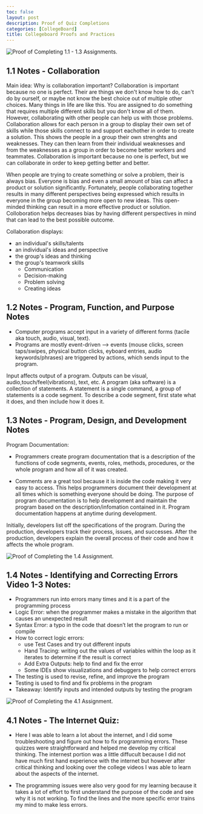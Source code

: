 ```yaml
---
toc: false
layout: post
description: Proof of Quiz Completions
categories: [CollegeBoard]
title: Collegeboard Proofs and Practices
---
```

![]({{site.baseurl}}/images/cbproof.png "Proof of Completing 1.1 - 1.3 Assignments.")

## 1.1 Notes - Collaboration

Main idea: Why is collaboration important?
Collaboration is important because no one is perfect. Their are things we don't know how to do, can't do by ourself, or maybe not know the best choice out of multiple other choices. Many things in life are like this. You are assigned to do something that requires multiple different skills but you don't know all of them. However, collaborating with other people can help us with those problems. Collaboration allows for each person in a group to display their own set of skills while those skills connect to and support eachother in order to create a solution. This shows the people in a group their own strenghts and weaknesses. They can then learn from their individual weaknesses and from the weaknesses as a group in order to become better workers and teammates. Collaboration is important because no one is perfect, but we can collaborate in order to keep getting better and better.

When people are trying to create something or solve a problem, their is always bias. Everyone is bias and even a small amount of bias can affect a product or solution significantly. Fortunately, people collaborating together results in many different perspectives being expressed which results in everyone in the group becoming more open to new ideas. This open-minded thinking can result in a more effective product or solution. Colloboration helps decreases bias by having different perspectives in mind that can lead to the best possible outcome.

Collaboration displays:

- an individual's skills/talents
- an individual's ideas and perspective
- the group's ideas and thinking
- the group's teamwork skills
    - Communication
    - Decision-making
    - Problem solving
    - Creating ideas

## 1.2 Notes - Program, Function, and Purpose Notes

- Computer programs accept input in a variety of different forms (tacile aka touch, audio, visual, text). 
- Programs are mostly event-driven –> events (mouse clicks, screen taps/swipes, physical button clicks, eyboard entries, audio keywords/phrases) are triggered by actions, which sends input to the program. 

Input affects output of a program. Outputs can be visual, audio,touch/feel(vibrations), text, etc. A program (aka software) is a collection of statements. A statement is a single command, a group of statements is a code segment. To describe a code segment, first state what it does, and then include how it does it.

## 1.3 Notes - Program, Design, and Development Notes

Program Documentation:
- Programmers create program documentation that is a description of the functions of code segments, events, roles, methods, procedures, or the whole program and how all of it was created. 

- Comments are a great tool because it is inside the code making it very easy to access. This helps programmers document their development at all times which is something everyone should be doing. The purpose of program documentation is to help development and maintain the program based on the description/infomation contained in it. Program documentation happens at anytime during development. 


Initially, developers list off the specifications of the program. During the production, developers track their process, issues, and successes. After the production, developers explain the overall process of their code and how it affects the whole program.

![]({{site.baseurl}}/images/cbproof1.png "Proof of Completing the 1.4 Assignment.")

## 1.4 Notes - Identifying and Correcting Errors Video 1-3 Notes:
- Programmers run into errors many times and it is a part of the programming process
- Logic Error: when the programmer makes a mistake in the algorithm that causes an unexpected result
- Syntax Error: a typo in the code that doesn’t let the program to run or compile
- How to correct logic errors:
    - use Test Cases and try out different inputs
    - Hand Tracing: writing out the values of variables within the loop as it iterates to determine if the result is correct
    - Add Extra Outputs: help to find and fix the error
    - Some IDEs show visualizations and debuggers to help correct errors
- The testing is used to revise, refine, and improve the program
- Testing is used to find and fix problems in the program
- Takeaway: Identify inputs and intended outputs by testing the program


![]({{site.baseurl}}/images/41cbproof.png "Proof of Completing the 4.1 Assignment.")

## 4.1 Notes - The Internet Quiz:
- Here I was able to learn a lot about the internet, and I did some troubleshooting and figure out how to fix programming errors. These quizzes were straightforward and helped me develop my critical thinking. The internest portion was a little diffucult because I did not have much first hand experience with the internet but however after critical thinking and looking over the college videos I was able to learn about the aspects of the internet.

- The programming issues were also very good for my learning because it takes a lot of effort to first understand the purpose of the code and see why it is not working. To find the lines and the more specific error trains my mind to make less errors.
